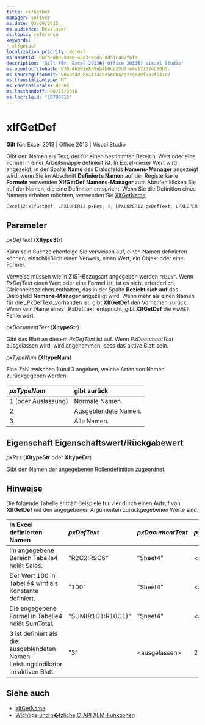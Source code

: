 ```yaml
---
title: xlfGetDef
manager: soliver
ms.date: 03/09/2015
ms.audience: Developer
ms.topic: reference
keywords:
- xlfgetdef
localization_priority: Normal
ms.assetid: 68f5edbd-9040-46d3-acd5-dd51ca82f6fa
description: 'Gilt f�r: Excel 2013�| Office 2013�| Visual Studio'
ms.openlocfilehash: 030c4e501e8a9eb4b6ce29d7fe0e171324b50b5c
ms.sourcegitcommit: 9d60cd82b5413446e5bc8ace2cd689f683fb41a7
ms.translationtype: MT
ms.contentlocale: de-DE
ms.lasthandoff: 06/11/2018
ms.locfileid: "19790615"
---
```

# <a name="xlfgetdef"></a>xlfGetDef

**Gilt für**: Excel 2013 | Office 2013 | Visual Studio 
  
Gibt den Namen als Text, der für einen bestimmten Bereich, Wert oder eine Formel in einer Arbeitsmappe definiert ist. In Excel-dieser Wert wird angezeigt, in der Spalte **Name** des Dialogfelds **Namens-Manager** angezeigt wird, wenn Sie im Abschnitt **Definierte Namen** auf der Registerkarte **Formeln** verwenden **XlfGetDef** **Namens-Manager** zum Abrufen klicken Sie auf der Namen, die eine Definition entspricht. Wenn Sie die Definition eines Namens erhalten möchten, verwenden Sie [XlfGetName](xlfgetname.md).
  
```cpp
Excel12(xlfGetDef, LPXLOPER12 pxRes, 3, LPXLOPER12 pxDefText, LPXLOPER12 pxDocumentText, LPXLOPER12 pxTypeNum);
```

## <a name="parameters"></a>Parameter

_pxDefText_ (**XltypeStr**)
  
Kann sein Suchzeichenfolge Sie verweisen auf, einen Namen definieren können, einschließlich einen Verweis, einen Wert, ein Objekt oder eine Formel.
  
Verweise müssen wie in Z1S1-Bezugsart angegeben werden `"R3C5"`. Wenn _PxDefText_ einen Wert oder eine Formel ist, ist es nicht erforderlich, Gleichheitszeichen enthalten, das in der Spalte **Bezieht sich auf** das Dialogfeld **Namens-Manager** angezeigt wird. Wenn mehr als einen Namen für die _PxDefText_vorhanden ist, gibt **XlfGetDef** den Vornamen zurück. Wenn kein Name eines _PxDefText_entspricht, gibt **XlfGetDef** die `#NAME?` Fehlerwert. 
  
_pxDocumentText_ (**XltypeStr**)
  
Gibt das Blatt an diesem _PxDefText_ ist auf. Wenn _PxDocumentText_ ausgelassen wird, wird angenommen, dass das aktive Blatt sein. 
  
_pxTypeNum_ (**XltypeNum**)
  
Eine Zahl zwischen 1 und 3 angeben, welche Arten von Namen zurückgegeben werden.
  
|**_pxTypeNum_**|**gibt zurück**|
|:-----|:-----|
|1 (oder Auslassung)  <br/> |Normale Namen.  <br/> |
|2  <br/> |Ausgeblendete Namen.  <br/> |
|3  <br/> |Alle Namen.  <br/> |
   
## <a name="property-valuereturn-value"></a>Eigenschaft Eigenschaftswert/Rückgabewert

 _pxRes_ (**XltypeStr** oder **XltypeErr**)
  
Gibt den Namen der angegebenen Rollendefinition zugeordnet.
  
## <a name="remarks"></a>Hinweise

Die folgende Tabelle enthält Beispiele für vier durch einen Aufruf von **XlfGetDef** mit den angegebenen Argumenten zurückgegebenen Werte sind. 
  
|**In Excel definierten Namen**|**_pxDefText_**|**_pxDocumentText_**|**_pxTypeNum_**|**Zurückgegebener Wert**|
|:-----|:-----|:-----|:-----|:-----|
|Im angegebene Bereich Tabelle4 heißt Sales.  <br/> |"R2C2:R9C6"  <br/> |"Sheet4"  <br/> |\<ausgelassen\>  <br/> |"Sales"  <br/> |
|Der Wert 100 in Tabelle4 wird als Konstante definiert.  <br/> |"100"  <br/> |"Sheet4"  <br/> |\<ausgelassen\>  <br/> |"Constant"  <br/> |
|Die angegebene Formel in Tabelle4 heißt SumTotal.  <br/> |"SUM(R1C1:R10C1)"  <br/> |"Sheet4"  <br/> |\<ausgelassen\>  <br/> |"SumTotal"  <br/> |
|3 ist definiert als die ausgeblendeten Namen Leistungsindikator im aktiven Blatt.  <br/> |"3"  <br/> |\<ausgelassen\>  <br/> |2  <br/> |"Counter"  <br/> |
   
## <a name="see-also"></a>Siehe auch

- [xlfGetName](xlfgetname.md)
- [Wichtige und n�tzliche C-API XLM-Funktionen](essential-and-useful-c-api-xlm-functions.md)

